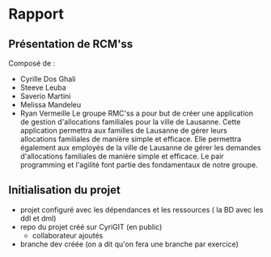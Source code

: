 # Rapport
## Présentation de RCM'ss
Composé de :
- Cyrille Dos Ghali
- Steeve Leuba
- Saverio Martini
- Melissa Mandeleu
- Ryan Vermeille
Le groupe RMC'ss a pour but de créer une application de gestion d'allocations familiales pour la ville de Lausanne. Cette application permettra aux familles de Lausanne de gérer leurs allocations familiales de manière simple et efficace. Elle permettra également aux employés de la ville de Lausanne de gérer les demandes d'allocations familiales de manière simple et efficace.
Le pair programming et l'agilité font partie des fondamentaux de notre groupe.
## Initialisation du projet
- projet configuré avec les dépendances et les ressources ( la BD avec les ddl et dml)
- repo du projet créé sur CyriGIT (en public)
  - collaborateur ajoutés 
- branche dev créée (on a dit qu'on fera une branche par exercice)
